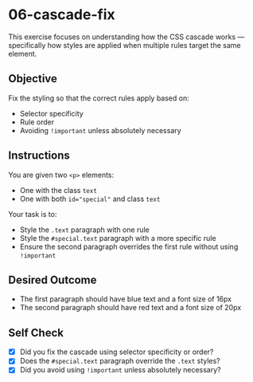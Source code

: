 # 06-cascade-fix

This exercise focuses on understanding how the CSS cascade works — specifically how styles are applied when multiple rules target the same element.

## Objective

Fix the styling so that the correct rules apply based on:
- Selector specificity
- Rule order
- Avoiding `!important` unless absolutely necessary

## Instructions

You are given two `<p>` elements:
- One with the class `text`
- One with both `id="special"` and class `text`

Your task is to:
- Style the `.text` paragraph with one rule
- Style the `#special.text` paragraph with a more specific rule
- Ensure the second paragraph overrides the first rule without using `!important`

## Desired Outcome

- The first paragraph should have blue text and a font size of 16px
- The second paragraph should have red text and a font size of 20px

## Self Check

- [x] Did you fix the cascade using selector specificity or order?
- [x] Does the `#special.text` paragraph override the `.text` styles?
- [x] Did you avoid using `!important` unless absolutely necessary?